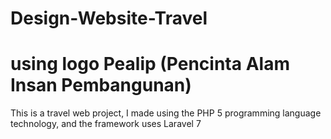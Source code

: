# Design-Website-Travel

# using logo Pealip (Pencinta Alam Insan Pembangunan)
  This is a travel web project, I made using the PHP 5 programming language technology, and the framework uses Laravel 7
